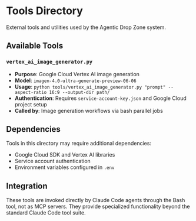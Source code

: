 # Tools Directory

External tools and utilities used by the Agentic Drop Zone system.

## Available Tools

### `vertex_ai_image_generator.py`
- **Purpose**: Google Cloud Vertex AI image generation
- **Model**: `imagen-4.0-ultra-generate-preview-06-06`
- **Usage**: `python tools/vertex_ai_image_generator.py "prompt" --aspect-ratio 16:9 --output-dir path/`
- **Authentication**: Requires `service-account-key.json` and Google Cloud project setup
- **Called by**: Image generation workflows via bash parallel jobs

## Dependencies

Tools in this directory may require additional dependencies:
- Google Cloud SDK and Vertex AI libraries
- Service account authentication
- Environment variables configured in `.env`

## Integration

These tools are invoked directly by Claude Code agents through the Bash tool, not as MCP servers. They provide specialized functionality beyond the standard Claude Code tool suite.